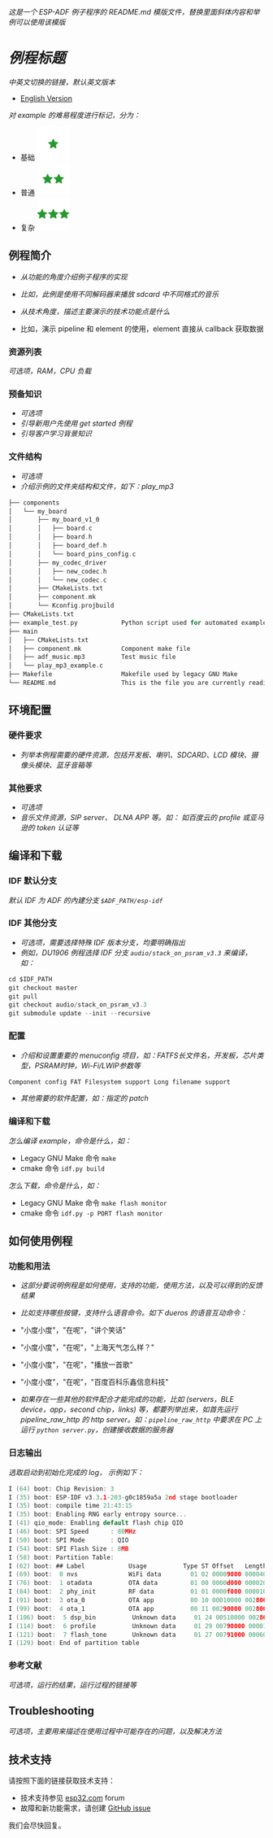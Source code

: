 _这是一个 ESP-ADF 例子程序的 README.md 模版文件，替换里面斜体内容和举例可以使用该模版_

# _例程标题_
_中英文切换的链接，默认英文版本_
- [English Version](./README.md)

_对 example 的难易程度进行标记，分为：_
- 基础 ![alt text](./_static/level_basic.png "基础")
- 普通 ![alt text](./_static/level_regular.png "普通")
- 复杂 ![alt text](./_static/level_complex.png "复杂")

## 例程简介
- _从功能的角度介绍例子程序的实现_
- _比如，此例是使用不同解码器来播放 sdcard 中不同格式的音乐_

- _从技术角度，描述主要演示的技术功能点是什么_
- 比如，演示 pipeline 和 element 的使用，element 直接从 callback 获取数据

### 资源列表
_可选项，RAM，CPU 负载_

### 预备知识
- _可选项_
- _引导新用户先使用 get started 例程_
- _引导客户学习背景知识_

### 文件结构
- _可选项_
- _介绍示例的文件夹结构和文件，如下：play_mp3_
```c
├── components
│   └── my_board
│       ├── my_board_v1_0
│       │   ├── board.c
│       │   ├── board.h
│       │   ├── board_def.h
│       │   └── board_pins_config.c
│       ├── my_codec_driver
│       │   ├── new_codec.h
│       │   └── new_codec.c
│       ├── CMakeLists.txt
│       ├── component.mk
│       └── Kconfig.projbuild
├── CMakeLists.txt
├── example_test.py            Python script used for automated example testing
├── main
│   ├── CMakeLists.txt
│   ├── component.mk           Component make file
│   ├── adf_music.mp3          Test music file
│   └── play_mp3_example.c
├── Makefile                   Makefile used by legacy GNU Make
└── README.md                  This is the file you are currently reading
```

## 环境配置

### 硬件要求
- _列举本例程需要的硬件资源，包括开发板、喇叭、SDCARD、LCD 模块、摄像头模块、蓝牙音箱等_

### 其他要求
- _可选项_
- _音乐文件资源，SIP server、 DLNA APP 等。如： 如百度云的 profile 或亚马逊的 token 认证等_

## 编译和下载

### IDF 默认分支
_默认 IDF 为 ADF 的內建分支 `$ADF_PATH/esp-idf`_

### IDF 其他分支
- _可选项，需要选择特殊 IDF 版本分支，均要明确指出_
- _例如，DU1906 例程选择 IDF 分支 `audio/stack_on_psram_v3.3` 来编译， 如：_
```c
cd $IDF_PATH
git checkout master
git pull
git checkout audio/stack_on_psram_v3.3
git submodule update --init --recursive
```

### 配置
- _介绍和设置重要的 menuconfig 项目，如：FATFS长文件名，开发板，芯片类型，PSRAM时钟，Wi-Fi/LWIP参数等_
```c
Component config FAT Filesystem support Long filename support
```

- _其他需要的软件配置，如：指定的 patch_

### 编译和下载
_怎么编译 example，命令是什么，如：_
- Legacy GNU Make 命令 `make`
- cmake 命令 `idf.py build`


_怎么下载，命令是什么，如：_
- Legacy GNU Make 命令 `make flash monitor`
- cmake 命令 `idf.py -p PORT flash monitor`

## 如何使用例程

### 功能和用法
- _这部分要说明例程是如何使用，支持的功能，使用方法，以及可以得到的反馈结果_
- _比如支持哪些按键，支持什么语音命令。如下 dueros 的语音互动命令：_
- "小度小度"，"在呢"，"讲个笑话"
- "小度小度"，"在呢"，"上海天气怎么样？"
- "小度小度"，"在呢"，"播放一首歌"
- "小度小度"，"在呢"，"百度百科乐鑫信息科技"

- _如果存在一些其他的软件配合才能完成的功能，比如 (servers，BLE device，app，second chip，links) 等，都要列举出来，如首先运行 pipeline_raw_http 的 http server。如：`pipeline_raw_http` 中要求在 PC 上运行 `python server.py`，创建接收数据的服务器_

### 日志输出
_选取启动到初始化完成的 log， 示例如下：_
```c
I (64) boot: Chip Revision: 3
I (35) boot: ESP-IDF v3.3.1-203-g0c1859a5a 2nd stage bootloader
I (35) boot: compile time 21:43:15
I (35) boot: Enabling RNG early entropy source...
I (41) qio_mode: Enabling default flash chip QIO
I (46) boot: SPI Speed      : 80MHz
I (50) boot: SPI Mode       : QIO
I (54) boot: SPI Flash Size : 8MB
I (58) boot: Partition Table:
I (62) boot: ## Label            Usage          Type ST Offset   Length
I (69) boot:  0 nvs              WiFi data        01 02 00009000 00004000
I (76) boot:  1 otadata          OTA data         01 00 0000d000 00002000
I (84) boot:  2 phy_init         RF data          01 01 0000f000 00001000
I (91) boot:  3 ota_0            OTA app          00 10 00010000 00280000
I (99) boot:  4 ota_1            OTA app          00 11 00290000 00280000
I (106) boot:  5 dsp_bin          Unknown data     01 24 00510000 00280000
I (114) boot:  6 profile          Unknown data     01 29 00790000 00001000
I (121) boot:  7 flash_tone       Unknown data     01 27 00791000 00060000
I (129) boot: End of partition table
```

### 参考文献
_可选项，运行的结果，运行过程的链接等_

## Troubleshooting
_可选项，主要用来描述在使用过程中可能存在的问题，以及解决方法_

## 技术支持
请按照下面的链接获取技术支持：

- 技术支持参见 [esp32.com](https://esp32.com/viewforum.php?f=20) forum
- 故障和新功能需求，请创建 [GitHub issue](https://github.com/espressif/esp-adf/issues)

我们会尽快回复。